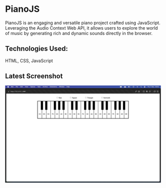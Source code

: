# PianoJS
PianoJS is an engaging and versatile piano project crafted using JavaScript. Leveraging the Audio Context Web API, it allows users to explore the world of music by generating rich and dynamic sounds directly in the browser.

## Technologies Used:
HTML, CSS, JavaScript

## Latest Screenshot
![Version 1](screenshots/v2.png "Version 2")
